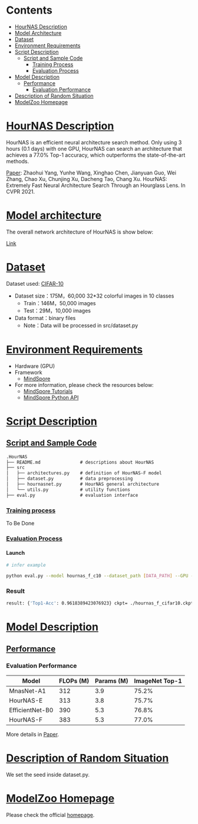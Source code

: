 # Contents

- [HourNAS Description](#tinynet-description)
- [Model Architecture](#model-architecture)
- [Dataset](#dataset)
- [Environment Requirements](#environment-requirements)
- [Script Description](#script-description)
    - [Script and Sample Code](#script-and-sample-code)
        - [Training Process](#training-process)
        - [Evaluation Process](#evaluation-process)
- [Model Description](#model-description)
    - [Performance](#performance)
        - [Evaluation Performance](#evaluation-performance)
- [Description of Random Situation](#description-of-random-situation)
- [ModelZoo Homepage](#modelzoo-homepage)

# [HourNAS Description](#contents)

HourNAS is an efficient neural architecture search method. Only using 3 hours (0.1 days) with one GPU, HourNAS can search an architecture that achieves a 77.0% Top-1 accuracy, which outperforms the state-of-the-art methods.

[Paper](https://arxiv.org/abs/2005.14446): Zhaohui Yang, Yunhe Wang, Xinghao Chen, Jianyuan Guo, Wei Zhang, Chao Xu, Chunjing Xu, Dacheng Tao, Chang Xu. HourNAS: Extremely Fast Neural Architecture Search Through an Hourglass Lens. In CVPR 2021.

# [Model architecture](#contents)

The overall network architecture of HourNAS is show below:

[Link](https://arxiv.org/abs/2005.14446)

# [Dataset](#contents)

Dataset used: [CIFAR-10](http://www.cs.toronto.edu/~kriz/cifar.html)

- Dataset size：175M，60,000 32*32 colorful images in 10 classes
    - Train：146M，50,000 images
    - Test：29M，10,000 images
- Data format：binary files
    - Note：Data will be processed in src/dataset.py

# [Environment Requirements](#contents)

- Hardware (GPU)
- Framework
    - [MindSpore](https://www.mindspore.cn/install/en)
- For more information, please check the resources below:
    - [MindSpore Tutorials](https://www.mindspore.cn/tutorials/en/master/index.html)
    - [MindSpore Python API](https://www.mindspore.cn/docs/en/master/api_python/mindspore.html)

# [Script Description](#contents)

## [Script and Sample Code](#contents)

```markdown
.HourNAS
├── README.md               # descriptions about HourNAS
├── src
│   ├── architectures.py    # definition of HourNAS-F model
│   ├── dataset.py          # data preprocessing
│   ├── hournasnet.py       # HourNAS general architecture
│   └── utils.py            # utility functions
├── eval.py                 # evaluation interface
```

### [Training process](#contents)

To Be Done

### [Evaluation Process](#contents)

#### Launch

```bash
# infer example

python eval.py --model hournas_f_c10 --dataset_path [DATA_PATH] --GPU --ckpt [CHECKPOINT_PATH]
```

### Result

```bash
result: {'Top1-Acc': 0.9618389423076923} ckpt= ./hournas_f_cifar10.ckpt
```

# [Model Description](#contents)

## [Performance](#contents)

### Evaluation Performance

| Model           | FLOPs (M) | Params (M) | ImageNet Top-1 |
| --------------- | --------- | ---------- | -------------- |
| MnasNet-A1      | 312       | 3.9        | 75.2%          |
| HourNAS-E       | 313       | 3.8        | 75.7%          |
| EfficientNet-B0 | 390       | 5.3        | 76.8%          |
| HourNAS-F       | 383       | 5.3        | 77.0%          |

More details in [Paper](https://arxiv.org/abs/2005.14446).

# [Description of Random Situation](#contents)

We set the seed inside dataset.py.

# [ModelZoo Homepage](#contents)

Please check the official [homepage](https://gitee.com/mindspore/models).
